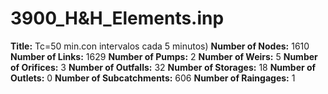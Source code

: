 # 3900_H&H_Elements.inp
**Title:** Tc=50 min.con intervalos cada 5 minutos)
**Number of Nodes:** 1610
**Number of Links:** 1629
**Number of Pumps:** 2
**Number of Weirs:** 5
**Number of Orifices:** 3
**Number of Outfalls:** 32
**Number of Storages:** 18
**Number of Outlets:** 0
**Number of Subcatchments:** 606
**Number of Raingages:** 1
